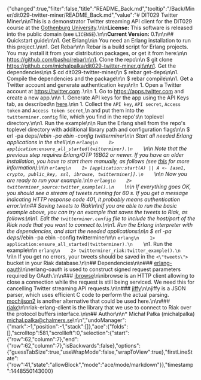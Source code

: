 {"changed":true,"filter":false,"title":"README_Back.md","tooltip":"/Back/Miner/dit029-twitter-miner/README_Back.md","value":"# DIT029 Twitter Miner\n\nThis is a demonstrator Twitter streaming API client for the DIT029 course at the [Gothenburg University](http://www.gu.se).\n\n**License:** This software is released into the public domain (see `LICENSE`).\n\n**Current Version:** 0.1\n\n## Quickstart guide\n\n1.  Get Erlang\n\n    You need an Erlang installation to run this project.\n\n1.  Get Rebar\n\n    Rebar is a build script for Erlang projects. You may install it from your distribution packages, or get it from here:\n\n    https://github.com/basho/rebar\n\n1.  Clone the repo\n\n        $ git clone https://github.com/michalpalka/dit029-twitter-miner.git\n\n1.  Get the dependencies\n\n        $ cd dit029-twitter-miner/\n        $ rebar get-deps\n\n1.  Compile the dependencies and the package\n\n        $ rebar compile\n\n1.  Get a Twitter account and generate authentication keys\n\n    1.  Open a Twitter account at https://twitter.com .\n\n    1.  Go to https://apps.twitter.com and create a new app.\n\n    1.  Generate API keys for the app using the API Keys tab, as described\n        [here](https://dev.twitter.com/oauth/overview/application-owner-access-tokens).\n\n    1.  Collect the `API key`, `API secret`, `Access token` and `Access token secret`,\n        and put them into the `twitterminer.config` file, which you find in the repo's\n        toplevel directory.\n\n1.  Run the example\n\n    Run the Erlang shell from the repo's toplevel directory with additional library path and configuration flags\n\n        $ erl -pa deps/*/ebin -pa ebin -config twitterminer\n\n    Start all needed Erlang applications in the shell\n\n    ```erlang\n    1> application:ensure_all_started(twitterminer).\n    ```\n\n    Note that the previous step requires Erlang/OTP 16B02 or newer. If you have an older installation, you have to start them manually, as follows (see [this](http://stackoverflow.com/questions/10502783/erlang-how-to-load-applications-with-their-dependencies) for more information):\n\n    ```erlang\n    1> [application:start(A) || A <- [asn1, crypto, public_key, ssl, ibrowse, twitterminer]].\n    ```\n\n    Now you are ready to run your example.\n\n    ```erlang\n    2> twitterminer_source:twitter_example().\n    ```\n\n    If everything goes OK, you should see a stream of tweets running for 60 s. If you get a message indicating HTTP response code 401, it probably means authentication error.\n\n## Saving tweets to Riak\n\nIf you are able to run the basic example above, you can try an example that saves the tweets to Riak, as follows:\n\n1. Edit the `twitterminer.config` file to include the host/port of the Riak node that you want to connect to.\n\n1. Run the Erlang interpreter with the dependencies, and start the needed applications:\n\n        $ erl -pa deps/*/ebin -pa ebin -config twitterminer\n\n    ```erlang\n    1> application:ensure_all_started(twitterminer).\n    ```\n1. Run the example\n\n    ```erlang\n    2> twitterminer_riak:twitter_example().\n    ```\n\n    If you get no errors, your tweets should be saved in the `<\"tweets\">` bucket in your Riak database.\n\n## Dependencies\n\n### [erlang-oauth](https://github.com/tim/erlang-oauth/)\n\nerlang-oauth is used to construct signed request parameters required by OAuth.\n\n### [ibrowse](https://github.com/cmullaparthi/ibrowse)\n\nibrowse is an HTTP client allowing to close a connection while the request is still being serviced. We need this for cancelling Twitter streaming API requests.\n\n### [jiffy](https://github.com/davisp/jiffy)\n\njiffy is a JSON parser, which uses efficient C code to perform the actual parsing. [mochijson2](https://github.com/bjnortier/mochijson2) is another alternative that could be used here.\n\n### [riakc](https://github.com/basho/riak-erlang-client)\n\nriak-erlang-client is the library that we use to connect to Riak over the protocol buffers interface.\n\n## Author\n\n* Michał Pałka (michalpalka) <michal.palka@chalmers.se>\n\n","undoManager":{"mark":-1,"position":-1,"stack":[]},"ace":{"folds":[],"scrolltop":581,"scrollleft":0,"selection":{"start":{"row":62,"column":7},"end":{"row":62,"column":7},"isBackwards":false},"options":{"guessTabSize":true,"useWrapMode":false,"wrapToView":true},"firstLineState":{"row":41,"state":"allowBlock","mode":"ace/mode/markdown"}},"timestamp":1448550143000}